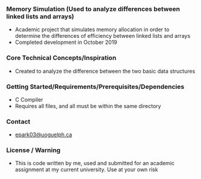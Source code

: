 ### Memory Simulation (Used to analyze differences between linked lists and arrays)

- Academic project that simulates memory allocation in order to determine the differences of efficiency between linked lists and arrays
- Completed development in October 2019

### Core Technical Concepts/Inspiration
- Created to analyze the difference between the two basic data structures

### Getting Started/Requirements/Prerequisites/Dependencies
- C Compiler
- Requires all files, and all must be within the same directory

### Contact
- epark03@uoguelph.ca

### License / Warning
- This is code written by me, used and submitted for an academic assignment at my current university. Use at your own risk

